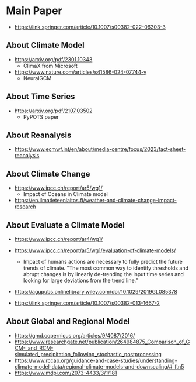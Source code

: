 # Main Paper
- https://link.springer.com/article/10.1007/s00382-022-06303-3

## About Climate Model
- https://arxiv.org/pdf/2301.10343
	* ClimaX from Microsoft
- https://www.nature.com/articles/s41586-024-07744-y
	* NeuralGCM

## About Time Series
- https://arxiv.org/pdf/2107.03502
	* PyPOTS paper

## About Reanalysis
- https://www.ecmwf.int/en/about/media-centre/focus/2023/fact-sheet-reanalysis

## About Climate Change
- https://www.ipcc.ch/report/ar5/wg1/
	* Impact of Oceans in Climate model
- https://en.ilmatieteenlaitos.fi/weather-and-climate-change-impact-research

## About Evaluate a Climate Model
- https://www.ipcc.ch/report/ar4/wg1/
- https://www.ipcc.ch/report/ar5/wg1/evaluation-of-climate-models/
	* Impact of humans actions are necessary to fully predict the future trends of climate. "The most common way to identify thresholds and abrupt changes is by linearly de-trending the input time series and looking for large deviations from the trend line."

- https://agupubs.onlinelibrary.wiley.com/doi/10.1029/2019GL085378
- https://link.springer.com/article/10.1007/s00382-013-1667-2

## About Global and Regional Model
- https://gmd.copernicus.org/articles/9/4087/2016/
- https://www.researchgate.net/publication/264984875_Comparison_of_GCM-_and_RCM-simulated_precipitation_following_stochastic_postprocessing
- https://www.rccap.org/guidance-and-case-studies/understanding-climate-model-data/regional-climate-models-and-downscaling/#_ftn5
- https://www.mdpi.com/2073-4433/3/1/181

